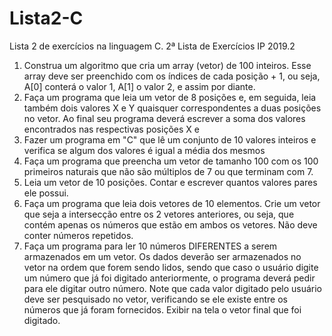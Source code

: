 # Lista2-C
Lista 2 de exercícios na linguagem C.
2ª Lista de Exercícios IP 2019.2 
1. Construa um algoritmo que cria um array (vetor) de 100 inteiros. 
Esse array deve ser preenchido com os índices de cada posição + 1, 
ou seja, A[0] conterá o valor 1, A[1] o valor 2, e assim por diante.
2. Faça um programa que leia um vetor de 8 posições e, em seguida, 
leia também dois valores X e Y quaisquer correspondentes a duas posições no vetor. 
Ao final seu programa deverá escrever a soma dos valores encontrados nas respectivas posições X e 
3. Fazer um programa em "C" que lê um conjunto de 10 valores inteiros e 
verifica se algum dos valores é igual a média dos mesmos
4. Faça um programa que preencha um vetor de tamanho 100 com os 100 primeiros naturais que 
não são múltiplos de 7 ou que terminam com 7.
5. Leia um vetor de 10 posições. Contar e escrever quantos valores pares ele possui.
6. Faça um programa que leia dois vetores de 10 elementos. 
Crie um vetor que seja a intersecção entre os 2 vetores anteriores, ou seja, 
que contém apenas os números que estão em ambos os vetores. Não deve conter números repetidos.
7. Faça um programa para ler 10 números DIFERENTES a serem armazenados em um vetor. 
Os dados deverão ser armazenados no vetor na ordem que forem sendo lidos, 
sendo que caso o usuário digite um número que já foi digitado anteriormente, 
o programa deverá pedir para ele digitar outro número. 
Note que cada valor digitado pelo usuário deve ser pesquisado no vetor, 
verificando se ele existe entre os números que já foram fornecidos. 
Exibir na tela o vetor final que foi digitado.
